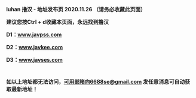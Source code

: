 ****luhan 撸汉 - 地址发布页 2020.11.26 （请务必收藏此页面）****

****建议您按Ctrl + d收藏本页面，永远找到撸汉****

****D1：www.javpss.com****

****D2：www.javkee.com****

****D3：www.javses.com****

#

****如以上地址都无法访问，可用邮箱向6688se@gmail.com 发任意消息可自动获取最新地址！****
